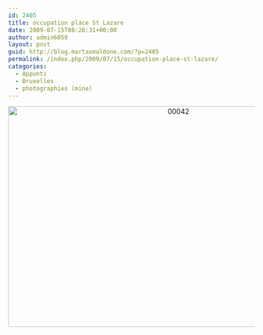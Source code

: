```yaml
---
id: 2405
title: occupation place St Lazare
date: 2009-07-15T08:28:31+00:00
author: admin6059
layout: post
guid: http://blog.martasmaldone.com/?p=2405
permalink: /index.php/2009/07/15/occupation-place-st-lazare/
categories:
  - Appunti
  - Bruxelles
  - photographies (mine)
---
```

<p style="text-align: center;">
  <p style="text-align: center;">
    <img class="aligncenter size-full wp-image-3640" src="http://blog.martasmaldone.eu/wp-content/uploads/2009/07/00042.jpg" alt="00042" width="680" height="450" srcset="http://blog.martasmaldone.eu/wp-content/uploads/2009/07/00042.jpg 680w, http://blog.martasmaldone.eu/wp-content/uploads/2009/07/00042-300x199.jpg 300w" sizes="(max-width: 680px) 100vw, 680px" />
  </p>
